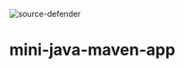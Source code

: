 ![source-defender](http://source-defender-shared-resources-badges-us-west-2.s3.amazonaws.com/bigspotteddog/mini-java-maven-app/source-defender.svg)

# mini-java-maven-app
